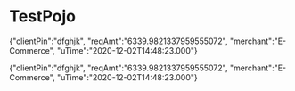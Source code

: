 # TestPojo

{"clientPin":"dfghjk", "reqAmt":"6339.9821337959555072", "merchant":"E-Commerce", "uTime":"2020-12-02T14:48:23.000"}

{"clientPin":"dfghjk", "reqAmt":"6339.9821337959555072", "merchant":"E-Commerce", "uTime":"2020-12-02T14:48:23.000"}
